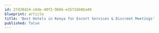 ```yaml
---
id: 27420d24-c6de-40f2-966b-e15f1bb0ba46
blueprint: article
title: 'Best Hotels in Kenya for Escort Services & Discreet Meetings'
published: false
---
```

